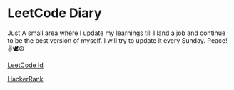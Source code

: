 # LeetCode Diary
Just A small area where I update my learnings till I land a job and continue to be the best version of myself.
I will try to update it every Sunday.
Peace!✌️🕊️☮️

[LeetCode Id](https://leetcode.com/HorizonChaser12/)

[HackerRank](https://www.hackerrank.com/profile/Suryakant12)

